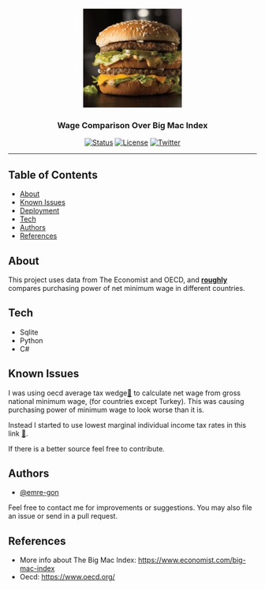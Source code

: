 <p align="center">
  <a href="" rel="noopener">
 <img width=200px height=200px src="bigmac.jpg" alt="Project logo"></a>
</p>

<h3 align="center">Wage Comparison Over Big Mac Index</h3>

<div align="center">

[![Status](https://img.shields.io/badge/status-active-success.svg)]()
[![License](https://img.shields.io/github/license/emre-gon/bigmac-index)](/LICENSE)
[![Twitter](https://img.shields.io/twitter/follow/bigmac_maaslari?style=social)]()




</div>

---


## Table of Contents

- [About](#about)
- [Known Issues](#issues)
- [Deployment](#deployment)
- [Tech](#tech)
- [Authors](#authors)
- [References](#references)

## About <a name = "about"></a>

This project uses data from The Economist and OECD, and <u><b>roughly</b></u> compares purchasing power of net minimum wage in different countries.


## Tech <a name = "tech"></a>

- Sqlite
- Python
- C#



## Known Issues <a name = "issues"></a>

I was using oecd average tax wedge[🔗](https://www.oecd.org/tax/tax-policy/taxing-wages-brochure.pdf) to calculate net wage from gross national minimum wage, (for countries except Turkey). This was causing purchasing power of minimum wage to look worse than it is.

Instead I started to use lowest marginal individual income tax rates in this link [🔗](https://en.wikipedia.org/wiki/List_of_countries_by_tax_rates).

If there is a better source feel free to contribute.


## Authors <a name = "authors"></a>

- [@emre-gon](https://github.com/emre-gon)

Feel free to contact me for improvements or suggestions. You may also file an issue or send in a pull request.

## References <a name = "references"></a>

- More info about The Big Mac Index: https://www.economist.com/big-mac-index
- Oecd: https://www.oecd.org/
